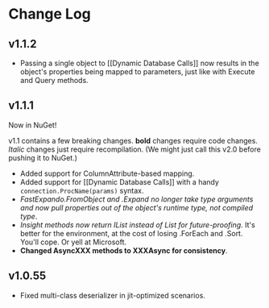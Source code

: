 # Change Log #

## v1.1.2 ##

* Passing a single object to [[Dynamic Database Calls]] now results in the object's properties being mapped to parameters, just like with Execute and Query methods.

## v1.1.1 ##
Now in NuGet!

v1.1 contains a few breaking changes. **bold** changes require code changes. *Italic* changes just require recompilation. (We might just call this v2.0 before pushing it to NuGet.)

* Added support for ColumnAttribute-based mapping.
* Added support for [[Dynamic Database Calls]] with a handy `connection.ProcName(params)` syntax.
* *FastExpando.FromObject and .Expand no longer take type arguments and now pull properties out of the object's runtime type, not compiled type*. 
* *Insight methods now return IList<T> instead of List<T> for future-proofing*. It's better for the environment, at the cost of losing .ForEach and .Sort. You'll cope. Or yell at Microsoft.
* **Changed AsyncXXX methods to XXXAsync for consistency**.


## v1.0.55 ##
* Fixed multi-class deserializer in jit-optimized scenarios.
